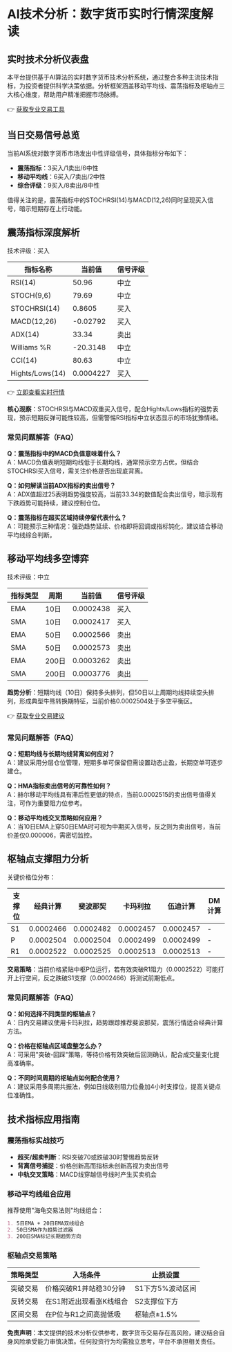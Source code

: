 # AI技术分析：数字货币实时行情深度解读

## 实时技术分析仪表盘

本平台提供基于AI算法的实时数字货币技术分析系统，通过整合多种主流技术指标，为投资者提供科学决策依据。分析框架涵盖移动平均线、震荡指标及枢轴点三大核心维度，帮助用户精准把握市场脉搏。

👉 [获取专业交易工具](https://bit.ly/okx_welcome)

## 当日交易信号总览

当前AI系统对数字货币市场发出中性评级信号，具体指标分布如下：

- **震荡指标**：3买入/1卖出/6中性
- **移动平均线**：6买入/7卖出/2中性
- **综合评级**：9买入/8卖出/8中性

值得关注的是，震荡指标中的STOCHRSI(14)与MACD(12,26)同时呈现买入信号，暗示短期存在上行动能。

## 震荡指标深度解析

技术评级：买入

| 指标名称      | 当前值        | 信号评级 |
|---------------|---------------|----------|
| RSI(14)       | 50.96         | 中立     |
| STOCH(9,6)    | 79.69         | 中立     |
| STOCHRSI(14)  | 0.8605        | 买入     |
| MACD(12,26)   | -0.02792      | 买入     |
| ADX(14)       | 33.34         | 卖出     |
| Williams %R   | -20.3148      | 中立     |
| CCI(14)       | 80.63         | 中立     |
| Hights/Lows(14)| 0.0004227    | 买入     |

👉 [立即查看实时行情](https://bit.ly/okx_welcome)

**核心观察**：STOCHRSI与MACD双重买入信号，配合Hights/Lows指标的强势表现，预示短期反弹可能性较高，但需警惕RSI指标中立状态显示的市场犹豫情绪。

### 常见问题解答（FAQ）

**Q：震荡指标中的MACD负值意味着什么？**  
A：MACD负值表明短期均线低于长期均线，通常预示空方占优，但结合STOCHRSI买入信号，需关注价格是否出现底背离。

**Q：如何解读当前ADX指标的卖出信号？**  
A：ADX值超过25表明趋势强度较高，当前33.34的数值配合卖出信号，暗示现有下跌趋势可能持续，建议控制仓位。

**Q：震荡指标在超买区域持续停留代表什么？**  
A：可能预示三种情况：强劲趋势延续、价格即将回调或指标钝化，建议结合移动平均线综合判断。

## 移动平均线多空博弈

技术评级：中立

| 指标类型 | 周期   | 当前值        | 信号评级 |
|----------|--------|---------------|----------|
| EMA      | 10日   | 0.0002438     | 买入     |
| SMA      | 10日   | 0.0002417     | 买入     |
| EMA      | 50日   | 0.0002566     | 卖出     |
| SMA      | 50日   | 0.0002573     | 卖出     |
| EMA      | 200日  | 0.0003262     | 卖出     |
| SMA      | 200日  | 0.0003776     | 卖出     |

**趋势分析**：短期均线（10日）保持多头排列，但50日以上周期均线持续空头排列，形成典型牛熊转换期特征，当前价格0.0002504处于多空平衡区。

👉 [获取专业交易建议](https://bit.ly/okx_welcome)

### 常见问题解答（FAQ）

**Q：短期均线与长期均线背离如何应对？**  
A：建议采用分层仓位管理，短期多单可保留但需设置动态止盈，长期空单可逐步建仓。

**Q：HMA指标卖出信号的可靠性如何？**  
A：赫尔移动平均线具有滞后性更低的特点，当前0.0002515的卖出信号值得关注，可作为重要阻力位参考。

**Q：移动平均线交叉策略如何应用？**  
A：当10日EMA上穿50日EMA时可视为中期买入信号，反之则为卖出信号，当前价差仅0.000006，需密切监控。

## 枢轴点支撑阻力分析

关键价格位分布：

| 支撑位 | 经典计算 | 斐波那契 | 卡玛利拉 | 伍迪计算 | DM计算 |
|--------|----------|----------|----------|----------|--------|
| S1     | 0.0002466| 0.0002482| 0.0002457| 0.0002457| -      |
| P      | 0.0002504| 0.0002504| 0.0002499| 0.0002499| -      |
| R1     | 0.0002522| 0.0002525| 0.0002513| 0.0002513| -      |

**交易策略**：当前价格紧贴中枢P位运行，若有效突破R1阻力（0.0002522）可能打开上行空间，反之跌破S1支撑（0.0002466）将测试前期低点。

### 常见问题解答（FAQ）

**Q：如何选择不同类型的枢轴点？**  
A：日内交易建议使用卡玛利拉，趋势跟踪推荐斐波那契，震荡行情适合经典计算方法。

**Q：价格在枢轴点区域盘整怎么办？**  
A：可采用"突破-回踩"策略，等待价格有效突破后回测确认，配合成交量变化提高准确率。

**Q：不同时间周期的枢轴点如何配合使用？**  
A：建议采用多周期共振法，例如日线级别阻力位叠加4小时支撑位，提高关键点位准确性。

## 技术指标应用指南

### 震荡指标实战技巧

- **超买/超卖判断**：RSI突破70或跌破30时警惕趋势反转
- **背离信号捕捉**：价格创新高而指标未创新高视为卖出信号
- **中轨交叉策略**：MACD线穿越信号线时产生买卖机会

### 移动平均线组合应用

推荐使用"海龟交易法则"均线组合：
```markdown
1. 5日EMA + 20日EMA双线组合
2. 50日SMA作为趋势过滤器
3. 200日SMA标记长期趋势方向
```

### 枢轴点交易策略

| 策略类型   | 入场条件                  | 止损设置          |
|------------|---------------------------|-------------------|
| 突破交易   | 价格突破R1并站稳30分钟    | S1下方5%波动区间  |
| 反转交易   | 在S1附近出现看涨K线组合    | S2支撑位下方      |
| 区间交易   | 在P位与R1之间高抛低吸     | 枢轴点±1.5%       |

**免责声明**：本文提供的技术分析仅供参考，数字货币交易存在高风险，建议结合自身风险承受能力审慎决策。任何投资行为均需独立思考，平台不承担相关责任。